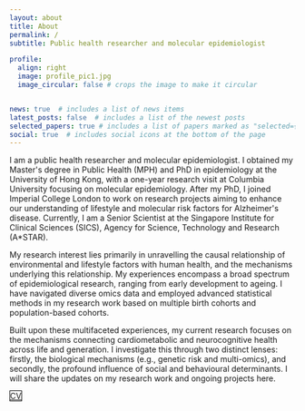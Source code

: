 ```yaml
---
layout: about
title: About
permalink: /
subtitle: Public health researcher and molecular epidemiologist

profile:
  align: right
  image: profile_pic1.jpg
  image_circular: false # crops the image to make it circular


news: true  # includes a list of news items
latest_posts: false  # includes a list of the newest posts
selected_papers: true # includes a list of papers marked as "selected={true}"
social: true  # includes social icons at the bottom of the page
---
```


I am a public health researcher and molecular epidemiologist. I obtained my Master's degree in Public Health (MPH) and PhD in epidemiology at the University of Hong Kong, with a one-year research visit at Columbia University focusing on molecular epidemiology. After my PhD, I joined Imperial College London to work on research projects aiming to enhance our understanding of lifestyle and molecular risk factors for Alzheimer's disease. Currently, I am a Senior Scientist at the Singapore Institute for Clinical Sciences (SICS), Agency for Science, Technology and Research (A*STAR).

My research interest lies primarily in unravelling the causal relationship of environmental and lifestyle factors with human health, and the mechanisms underlying this relationship. My experiences encompass a broad spectrum of epidemiological research, ranging from early development to ageing. I have navigated diverse omics data and employed advanced statistical methods in my research work based on multiple birth cohorts and population-based cohorts. 

Built upon these multifaceted experiences, my current research focuses on the mechanisms connecting cardiometabolic and neurocognitive health across life and generation. I investigate this through two distinct lenses: firstly, the biological mechanisms (e.g., genetic risk and multi-omics), and secondly, the profound influence of social and behavioural determinants. I will share the updates on my research work and ongoing projects here.

<a href="https://drive.google.com/file/d/1I4jMDdvbjymttMId0xTQHbsJ6Ugry7nK/view?usp=share_link" class="btn btn-sm z-depth-0" role="button" style="border: 1px solid #000;">CV</a>
